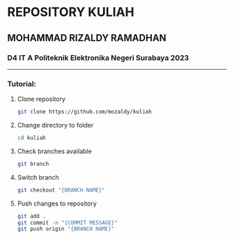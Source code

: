 # REPOSITORY KULIAH 
## MOHAMMAD RIZALDY RAMADHAN
### D4 IT A Politeknik Elektronika Negeri Surabaya 2023
---
### Tutorial:
1. Clone repository
   
   ```sh
   git clone https://github.com/mozaldy/kuliah
2. Change directory to folder

    ```sh
    cd kuliah
3. Check branches available
   ```sh
   git branch
4. Switch branch
   ```sh
   git checkout "{BRANCH NAME}"
5. Push changes to repository
   ```sh
   git add .
   git commit -m "{COMMIT MESSAGE}"
   git push origin "{BRANCH NAME}"
